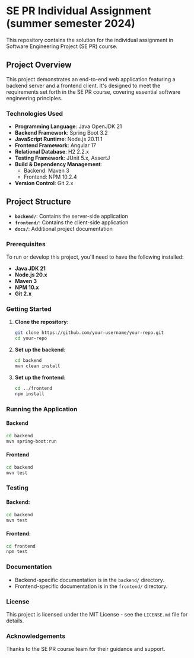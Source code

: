 # SE PR Individual Assignment (summer semester 2024)
This repository contains the solution for the individual assignment in Software Engineering Project (SE PR) course.

## Project Overview
This project demonstrates an end-to-end web application featuring a backend server and a frontend client. It's designed to meet the requirements set forth in the SE PR course, covering essential software engineering principles.

### Technologies Used
- **Programming Language**: Java OpenJDK 21
- **Backend Framework**: Spring Boot 3.2
- **JavaScript Runtime**: Node.js 20.11.1
- **Frontend Framework**: Angular 17
- **Relational Database**: H2 2.2.x
- **Testing Framework**: JUnit 5.x, AssertJ
- **Build & Dependency Management**:
  - Backend: Maven 3
  - Frontend: NPM 10.2.4
- **Version Control**: Git 2.x

## Project Structure
- **`backend/`**: Contains the server-side application
- **`frontend/`**: Contains the client-side application
- **`docs/`**: Additional project documentation

### Prerequisites
To run or develop this project, you'll need to have the following installed:
- **Java JDK 21**
- **Node.js 20.x**
- **Maven 3**
- **NPM 10.x**
- **Git 2.x**

### Getting Started
1. **Clone the repository**:
    ```bash
    git clone https://github.com/your-username/your-repo.git
    cd your-repo
    ```
2. **Set up the backend**:
    ```bash
    cd backend
    mvn clean install
    ```
3. **Set up the frontend**:
    ```bash
    cd ../frontend
    npm install
    ```

### Running the Application
#### Backend
```bash
cd backend
mvn spring-boot:run
```

#### Frontend
```bash
cd backend
mvn test
```

### Testing
#### Backend:
```bash
cd backend
mvn test
```
#### Frontend:
```bash
cd frontend
npm test
```
  
### Documentation
- Backend-specific documentation is in the `backend/` directory.
- Frontend-specific documentation is in the `frontend/` directory.

### License
This project is licensed under the MIT License - see the `LICENSE.md` file for details.

### Acknowledgements
Thanks to the SE PR course team for their guidance and support.

